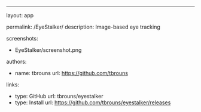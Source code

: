 ---
layout: app

permalink: /EyeStalker/
description: Image-based eye tracking

screenshots:
  - EyeStalker/screenshot.png

authors:
  - name: tbrouns
    url: https://github.com/tbrouns

links:
  - type: GitHub
    url: tbrouns/eyestalker
  - type: Install
    url: https://github.com/tbrouns/eyestalker/releases
